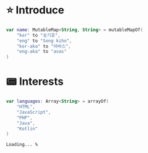 # :star: Introduce
```kotlin
var name: MutableMap<String, String> = mutableMapOf(
    "kor" to "송기호",
    "eng" to "Song kiho",
    "kor-aka" to "아바스",
    "eng-aka" to "avas"
)
```

# :pager: Interests
```kotlin
var languages: Array<String> = arrayOf(
    "HTML",
    "JavaScript",
    "PHP",
    "Java",
    "Kotlin"
)
```

``` Loading... % ```
